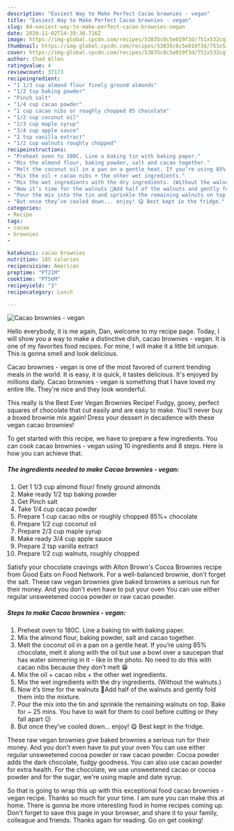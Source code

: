 ```yaml
---
description: "Easiest Way to Make Perfect Cacao brownies - vegan"
title: "Easiest Way to Make Perfect Cacao brownies - vegan"
slug: 84-easiest-way-to-make-perfect-cacao-brownies-vegan
date: 2020-11-02T14:39:38.716Z
image: https://img-global.cpcdn.com/recipes/53835c8c5e019f3d/751x532cq70/cacao-brownies-vegan-recipe-main-photo.jpg
thumbnail: https://img-global.cpcdn.com/recipes/53835c8c5e019f3d/751x532cq70/cacao-brownies-vegan-recipe-main-photo.jpg
cover: https://img-global.cpcdn.com/recipes/53835c8c5e019f3d/751x532cq70/cacao-brownies-vegan-recipe-main-photo.jpg
author: Chad Allen
ratingvalue: 4
reviewcount: 37173
recipeingredient:
- "1 1/3 cup almond flour finely ground almonds"
- "1/2 tsp baking powder"
- "Pinch salt"
- "1/4 cup cacao powder"
- "1 cup cacao nibs or roughly chopped 85 chocolate"
- "1/2 cup coconut oil"
- "2/3 cup maple syrup"
- "3/4 cup apple sauce"
- "2 tsp vanilla extract"
- "1/2 cup walnuts roughly chopped"
recipeinstructions:
- "Preheat oven to 180C. Line a baking tin with baking paper."
- "Mix the almond flour, baking powder, salt and cacao together."
- "Melt the coconut oil in a pan on a gentle heat. If you’re using 85% chocolate, melt it along with the oil but use a bowl over a saucepan that has water simmering in it - like in the photo. No need to do this with cacao nibs because they don’t melt 😁"
- "Mix the oil + cacao nibs + the other wet ingredients."
- "Mix the wet ingredients with the dry ingredients. (Without the walnuts.)"
- "Now it’s time for the walnuts 🎉Add half of the walnuts and gently fold them into the mixture."
- "Pour the mix into the tin and sprinkle the remaining walnuts on top. Bake for ~ 25 mins. You have to wait for them to cool before cutting or they fall apart 😕"
- "But once they’ve cooled down... enjoy! 😋 Best kept in the fridge."
categories:
- Recipe
tags:
- cacao
- brownies
- 

katakunci: cacao brownies  
nutrition: 185 calories
recipecuisine: American
preptime: "PT21M"
cooktime: "PT56M"
recipeyield: "3"
recipecategory: Lunch

---
```



![Cacao brownies - vegan](https://img-global.cpcdn.com/recipes/53835c8c5e019f3d/751x532cq70/cacao-brownies-vegan-recipe-main-photo.jpg)

Hello everybody, it is me again, Dan, welcome to my recipe page. Today, I will show you a way to make a distinctive dish, cacao brownies - vegan. It is one of my favorites food recipes. For mine, I will make it a little bit unique. This is gonna smell and look delicious.

Cacao brownies - vegan is one of the most favored of current trending meals in the world. It is easy, it is quick, it tastes delicious. It's enjoyed by millions daily. Cacao brownies - vegan is something that I have loved my entire life. They're nice and they look wonderful.

This really is the Best Ever Vegan Brownies Recipe! Fudgy, gooey, perfect squares of chocolate that cut easily and are easy to make. You&#39;ll never buy a boxed brownie mix again! Dress your dessert in decadence with these vegan cacao brownies!


To get started with this recipe, we have to prepare a few ingredients. You can cook cacao brownies - vegan using 10 ingredients and 8 steps. Here is how you can achieve that.

<!--inarticleads1-->

##### The ingredients needed to make Cacao brownies - vegan:

1. Get 1 1/3 cup almond flour/ finely ground almonds
1. Make ready 1/2 tsp baking powder
1. Get Pinch salt
1. Take 1/4 cup cacao powder
1. Prepare 1 cup cacao nibs or roughly chopped 85%+ chocolate
1. Prepare 1/2 cup coconut oil
1. Prepare 2/3 cup maple syrup
1. Make ready 3/4 cup apple sauce
1. Prepare 2 tsp vanilla extract
1. Prepare 1/2 cup walnuts, roughly chopped


Satisfy your chocolate cravings with Alton Brown&#39;s Cocoa Brownies recipe from Good Eats on Food Network. For a well-balanced brownie, don&#39;t forget the salt. These raw vegan brownies give baked brownies a serious run for their money. And you don&#39;t even have to put your oven You can use either regular unsweetened cocoa powder or raw cacao powder. 

<!--inarticleads2-->

##### Steps to make Cacao brownies - vegan:

1. Preheat oven to 180C. Line a baking tin with baking paper.
1. Mix the almond flour, baking powder, salt and cacao together.
1. Melt the coconut oil in a pan on a gentle heat. If you’re using 85% chocolate, melt it along with the oil but use a bowl over a saucepan that has water simmering in it - like in the photo. No need to do this with cacao nibs because they don’t melt 😁
1. Mix the oil + cacao nibs + the other wet ingredients.
1. Mix the wet ingredients with the dry ingredients. (Without the walnuts.)
1. Now it’s time for the walnuts 🎉Add half of the walnuts and gently fold them into the mixture.
1. Pour the mix into the tin and sprinkle the remaining walnuts on top. Bake for ~ 25 mins. You have to wait for them to cool before cutting or they fall apart 😕
1. But once they’ve cooled down... enjoy! 😋 Best kept in the fridge.


These raw vegan brownies give baked brownies a serious run for their money. And you don&#39;t even have to put your oven You can use either regular unsweetened cocoa powder or raw cacao powder. Cocoa powder adds the dark chocolate, fudgy goodness. You can also use cacao powder for extra health. For the chocolate, we use unsweetened cacao or cocoa powder and for the sugar, we&#39;re using maple and date syrup. 

So that is going to wrap this up with this exceptional food cacao brownies - vegan recipe. Thanks so much for your time. I am sure you can make this at home. There is gonna be more interesting food in home recipes coming up. Don't forget to save this page in your browser, and share it to your family, colleague and friends. Thanks again for reading. Go on get cooking!
